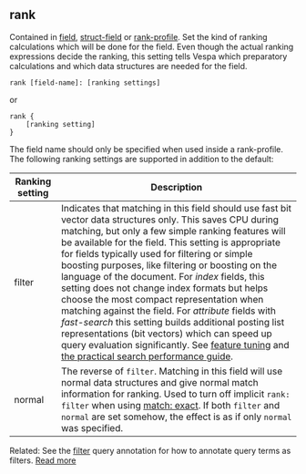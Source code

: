 ## rank

Contained in [field](https://docs.vespa.ai/en/reference/schema-reference.html#field), [struct-field](https://docs.vespa.ai/en/reference/schema-reference.html#struct-field) or [rank-profile](https://docs.vespa.ai/en/reference/schema-reference.html#rank-profile). Set the kind of ranking calculations which will be done for the field. Even though the actual ranking expressions decide the ranking, this setting tells Vespa which preparatory calculations and which data structures are needed for the field.

```
rank [field-name]: [ranking settings]
```

or

```
rank {
    [ranking setting]
}
```

The field name should only be specified when used inside a rank-profile. The following ranking settings are supported in addition to the default:

| Ranking setting |                                                                                                                                                                                                                                                                                                                                                                                                                                                                 Description                                                                                                                                                                                                                                                                                                                                                                                                                                                                 |
|-----------------|---------------------------------------------------------------------------------------------------------------------------------------------------------------------------------------------------------------------------------------------------------------------------------------------------------------------------------------------------------------------------------------------------------------------------------------------------------------------------------------------------------------------------------------------------------------------------------------------------------------------------------------------------------------------------------------------------------------------------------------------------------------------------------------------------------------------------------------------------------------------------------------------------------------------------------------------|
| filter          | Indicates that matching in this field should use fast bit vector data structures only. This saves CPU during matching, but only a few simple ranking features will be available for the field. This setting is appropriate for fields typically used for filtering or simple boosting purposes, like filtering or boosting on the language of the document. For *index* fields, this setting does not change index formats but helps choose the most compact representation when matching against the field. For *attribute* fields with *fast-search* this setting builds additional posting list representations (bit vectors) which can speed up query evaluation significantly. See [feature tuning](https://docs.vespa.ai/en/performance/feature-tuning.html#when-to-use-fast-search-for-attribute-fields) and [the practical search performance guide](https://docs.vespa.ai/en/performance/practical-search-performance-guide.html). |
| normal          | The reverse of `filter`. Matching in this field will use normal data structures and give normal match information for ranking. Used to turn off implicit `rank: filter` when using [match: exact](https://docs.vespa.ai/en/reference/schema-reference.html#exact). If both `filter` and `normal` are set somehow, the effect is as if only `normal` was specified.                                                                                                                                                                                                                                                                                                                                                                                                                                                                                                                                                                          |

Related: See the [filter](https://docs.vespa.ai/en/reference/query-language-reference.html#filter) query annotation for how to annotate query terms as filters.
[Read more](https://docs.vespa.ai/en/reference/schema-reference.html#rank)
